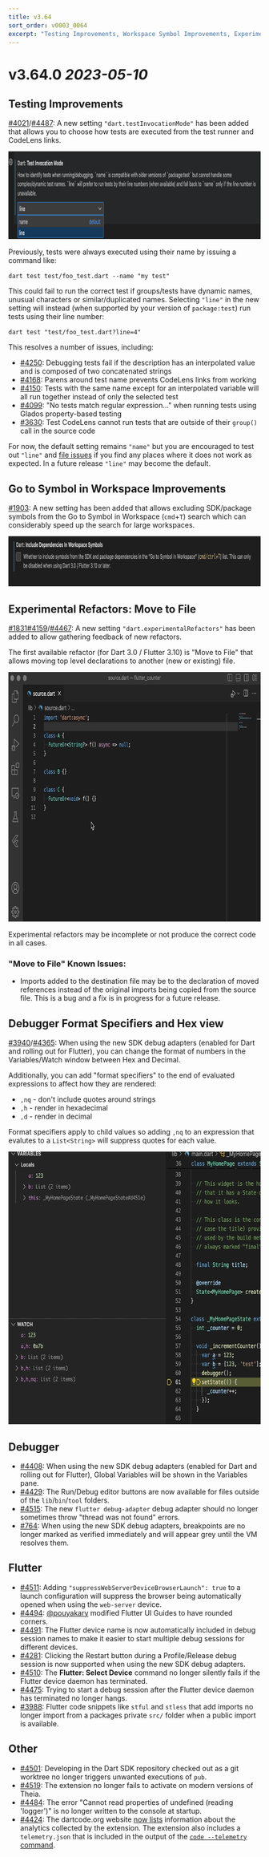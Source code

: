 ```yaml
---
title: v3.64
sort_order: v0003_0064
excerpt: "Testing Improvements, Workspace Symbol Improvements, Experimental Refactors..."
---
```


# v3.64.0 *2023-05-10*


## Testing Improvements

[#4021](https://github.com/Dart-Code/Dart-Code/issues/4021)/[#4487](https://github.com/Dart-Code/Dart-Code/issues/4487): A new setting `"dart.testInvocationMode"` has been added that allows you to choose how tests are executed from the test runner and CodeLens links.

<img loading="lazy" src="/images/release_notes/v3.64/test_invocation_mode.png" width="935" height="175" />

Previously, tests were always executed using their name by issuing a command like:

```
dart test test/foo_test.dart --name "my test"
```

This could fail to run the correct test if groups/tests have dynamic names, unusual characters or similar/duplicated names. Selecting `"line"` in the new setting will instead (when supported by your version of `package:test`) run tests using their line number:

```
dart test "test/foo_test.dart?line=4"
```

This resolves a number of issues, including:

- [#4250](https://github.com/Dart-Code/Dart-Code/issues/4250): Debugging tests fail if the description has an interpolated value and is composed of two concatenated strings
- [#4168](https://github.com/Dart-Code/Dart-Code/issues/4168): Parens around test name prevents CodeLens links from working
- [#4150](https://github.com/Dart-Code/Dart-Code/issues/4150): Tests with the same name except for an interpolated variable will all run together instead of only the selected test
- [#4099](https://github.com/Dart-Code/Dart-Code/issues/4099): "No tests match regular expression..." when running tests using Glados property-based testing
- [#3630](https://github.com/Dart-Code/Dart-Code/issues/3630): Test CodeLens cannot run tests that are outside of their `group()` call in the source code

For now, the default setting remains `"name"` but you are encouraged to test out `"line"` and [file issues](https://github.com/Dart-Code/Dart-Code/issues/new/choose) if you find any places where it does not work as expected. In a future release `"line"` may become the default.


## Go to Symbol in Workspace Improvements

[#1903](https://github.com/Dart-Code/Dart-Code/issues/1903): A new setting has been added that allows excluding SDK/package symbols from the Go to Symbol in Workspace (`cmd`+`T`) search which can considerably speed up the search for large workspaces.

<img loading="lazy" src="/images/release_notes/v3.64/dependencies_in_workspace_symbols.png" width="935" height="100" />


## Experimental Refactors: Move to File

[#1831](https://github.com/Dart-Code/Dart-Code/issues/1831)[#4159](https://github.com/Dart-Code/Dart-Code/issues/4159)/[#4467](https://github.com/Dart-Code/Dart-Code/issues/4467): A new setting `"dart.experimentalRefactors"` has been added to allow gathering feedback of new refactors.

The first available refactor (for Dart 3.0 / Flutter 3.10) is "Move to File" that allows moving top level declarations to another (new or existing) file.

<img loading="lazy" src="/images/release_notes/v3.64/move_to_file.gif" width="798" height="498" />

Experimental refactors may be incomplete or not produce the correct code in all cases.

### "Move to File" Known Issues:

- Imports added to the destination file may be to the declaration of moved references instead of the original imports being copied from the source file. This is a bug and a fix is in progress for a future release.


## Debugger Format Specifiers and Hex view

[#3940](https://github.com/Dart-Code/Dart-Code/issues/3940)/[#4365](https://github.com/Dart-Code/Dart-Code/issues/4365): When using the new SDK debug adapters (enabled for Dart and rolling out for Flutter), you can change the format of numbers in the Variables/Watch window between Hex and Decimal.

Additionally, you can add "format specifiers" to the end of evaluated expressions to affect how they are rendered:

- `,nq` - don't include quotes around strings
- `,h` - render in hexadecimal
- `,d` - render in decimal

Format specifiers apply to child values so adding `,nq` to an expression that evalutes to a `List<String>` will suppress quotes for each value.

<img loading="lazy" src="/images/release_notes/v3.64/hex_and_format_specifiers.gif" width="668" height="544" />


## Debugger

- [#4408](https://github.com/Dart-Code/Dart-Code/issues/4408): When using the new SDK debug adapters (enabled for Dart and rolling out for Flutter), Global Variables will be shown in the Variables pane.
- [#4429](https://github.com/Dart-Code/Dart-Code/issues/4429): The Run/Debug editor buttons are now available for files outside of the `lib`/`bin`/`tool` folders.
- [#4515](https://github.com/Dart-Code/Dart-Code/issues/4515): The new `flutter debug-adapter` debug adapter should no longer sometimes throw "thread was not found" errors.
- [#764](https://github.com/Dart-Code/Dart-Code/issues/764): When using the new SDK debug adapters, breakpoints are no longer marked as verified immediately and will appear grey until the VM resolves them.


## Flutter

- [#4511](https://github.com/Dart-Code/Dart-Code/issues/4511): Adding `"suppressWebServerDeviceBrowserLaunch": true` to a launch configuration will suppress the browser being automatically opened when using the `web-server` device.
- [#4494](https://github.com/Dart-Code/Dart-Code/issues/4494): [@pouyakary](https://github.com/pouyakary) modified Flutter UI Guides to have rounded corners.
- [#4491](https://github.com/Dart-Code/Dart-Code/issues/4491): The Flutter device name is now automatically included in debug session names to make it easier to start multiple debug sessions for different devices.
- [#4281](https://github.com/Dart-Code/Dart-Code/issues/4281): Clicking the Restart button during a Profile/Release debug session is now supported when using the new SDK debug adapters.
- [#4510](https://github.com/Dart-Code/Dart-Code/issues/4510): The **Flutter: Select Device** command no longer silently fails if the Flutter device daemon has terminated.
- [#4475](https://github.com/Dart-Code/Dart-Code/issues/4475): Trying to start a debug session after the Flutter device daemon has terminated no longer hangs.
- [#3988](https://github.com/Dart-Code/Dart-Code/issues/3988): Flutter code snippets like `stful` and `stless` that add imports no longer import from a packages private `src/` folder when a public import is available.


## Other

- [#4501](https://github.com/Dart-Code/Dart-Code/issues/4501): Developing in the Dart SDK repository checked out as a git worktree no longer triggers unwanted executions of `pub`.
- [#4519](https://github.com/Dart-Code/Dart-Code/issues/4519): The extension no longer fails to activate on modern versions of Theia.
- [#4484](https://github.com/Dart-Code/Dart-Code/issues/4484): The error "Cannot read properties of undefined (reading 'logger')" is no longer written to the console at startup.
- [#4424](https://github.com/Dart-Code/Dart-Code/issues/4424): The dartcode.org website [now lists](https://dartcode.org/docs/analytics/) information about the analytics collected by the extension. The extension also includes a `telemetry.json` that is included in the output of the [`code --telemetry` command](https://code.visualstudio.com/docs/getstarted/telemetry#_viewing-all-telemetry-events).
